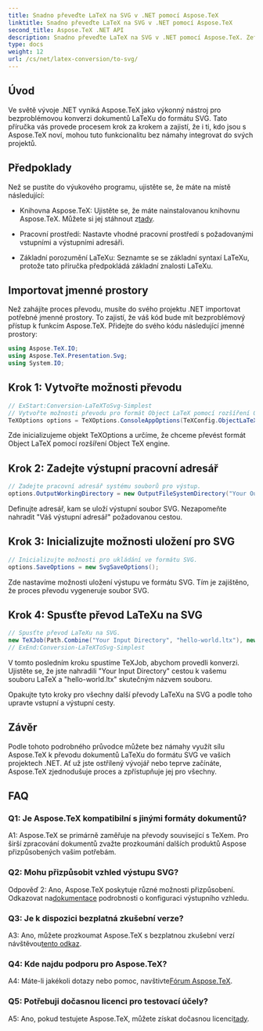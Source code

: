 ```yaml
---
title: Snadno převeďte LaTeX na SVG v .NET pomocí Aspose.TeX
linktitle: Snadno převeďte LaTeX na SVG v .NET pomocí Aspose.TeX
second_title: Aspose.TeX .NET API
description: Snadno převeďte LaTeX na SVG v .NET pomocí Aspose.TeX. Zefektivněte své zpracování dokumentů pomocí této intuitivní a výkonné knihovny.
type: docs
weight: 12
url: /cs/net/latex-conversion/to-svg/
---
```

## Úvod

Ve světě vývoje .NET vyniká Aspose.TeX jako výkonný nástroj pro bezproblémovou konverzi dokumentů LaTeXu do formátu SVG. Tato příručka vás provede procesem krok za krokem a zajistí, že i ti, kdo jsou s Aspose.TeX noví, mohou tuto funkcionalitu bez námahy integrovat do svých projektů.

## Předpoklady

Než se pustíte do výukového programu, ujistěte se, že máte na místě následující:

-  Knihovna Aspose.TeX: Ujistěte se, že máte nainstalovanou knihovnu Aspose.TeX. Můžete si jej stáhnout z[tady](https://releases.aspose.com/tex/net/).

- Pracovní prostředí: Nastavte vhodné pracovní prostředí s požadovanými vstupními a výstupními adresáři.

- Základní porozumění LaTeXu: Seznamte se se základní syntaxí LaTeXu, protože tato příručka předpokládá základní znalosti LaTeXu.

## Importovat jmenné prostory

Než zahájíte proces převodu, musíte do svého projektu .NET importovat potřebné jmenné prostory. To zajistí, že váš kód bude mít bezproblémový přístup k funkcím Aspose.TeX. Přidejte do svého kódu následující jmenné prostory:

```csharp
using Aspose.TeX.IO;
using Aspose.TeX.Presentation.Svg;
using System.IO;
```

## Krok 1: Vytvořte možnosti převodu

```csharp
// ExStart:Conversion-LaTeXToSvg-Simplest
// Vytvořte možnosti převodu pro formát Object LaTeX pomocí rozšíření Object TeX engine.
TeXOptions options = TeXOptions.ConsoleAppOptions(TeXConfig.ObjectLaTeX);
```

Zde inicializujeme objekt TeXOptions a určíme, že chceme převést formát Object LaTeX pomocí rozšíření Object TeX engine.

## Krok 2: Zadejte výstupní pracovní adresář

```csharp
// Zadejte pracovní adresář systému souborů pro výstup.
options.OutputWorkingDirectory = new OutputFileSystemDirectory("Your Output Directory");
```

Definujte adresář, kam se uloží výstupní soubor SVG. Nezapomeňte nahradit "Váš výstupní adresář" požadovanou cestou.

## Krok 3: Inicializujte možnosti uložení pro SVG

```csharp
// Inicializujte možnosti pro ukládání ve formátu SVG.
options.SaveOptions = new SvgSaveOptions();
```

Zde nastavíme možnosti uložení výstupu ve formátu SVG. Tím je zajištěno, že proces převodu vygeneruje soubor SVG.

## Krok 4: Spusťte převod LaTeXu na SVG

```csharp
// Spusťte převod LaTeXu na SVG.
new TeXJob(Path.Combine("Your Input Directory", "hello-world.ltx"), new SvgDevice(), options).Run();
// ExEnd:Conversion-LaTeXToSvg-Simplest
```

V tomto posledním kroku spustíme TeXJob, abychom provedli konverzi. Ujistěte se, že jste nahradili "Your Input Directory" cestou k vašemu souboru LaTeX a "hello-world.ltx" skutečným názvem souboru.

Opakujte tyto kroky pro všechny další převody LaTeXu na SVG a podle toho upravte vstupní a výstupní cesty.

## Závěr

Podle tohoto podrobného průvodce můžete bez námahy využít sílu Aspose.TeX k převodu dokumentů LaTeXu do formátu SVG ve vašich projektech .NET. Ať už jste ostřílený vývojář nebo teprve začínáte, Aspose.TeX zjednodušuje proces a zpřístupňuje jej pro všechny.

## FAQ

### Q1: Je Aspose.TeX kompatibilní s jinými formáty dokumentů?

A1: Aspose.TeX se primárně zaměřuje na převody související s TeXem. Pro širší zpracování dokumentů zvažte prozkoumání dalších produktů Aspose přizpůsobených vašim potřebám.

### Q2: Mohu přizpůsobit vzhled výstupu SVG?

 Odpověď 2: Ano, Aspose.TeX poskytuje různé možnosti přizpůsobení. Odkazovat na[dokumentace](https://reference.aspose.com/tex/net/) podrobnosti o konfiguraci výstupního vzhledu.

### Q3: Je k dispozici bezplatná zkušební verze?

 A3: Ano, můžete prozkoumat Aspose.TeX s bezplatnou zkušební verzí návštěvou[tento odkaz](https://releases.aspose.com/).

### Q4: Kde najdu podporu pro Aspose.TeX?

 A4: Máte-li jakékoli dotazy nebo pomoc, navštivte[Fórum Aspose.TeX](https://forum.aspose.com/c/tex/47).

### Q5: Potřebuji dočasnou licenci pro testovací účely?

 A5: Ano, pokud testujete Aspose.TeX, můžete získat dočasnou licenci[tady](https://purchase.aspose.com/temporary-license/).